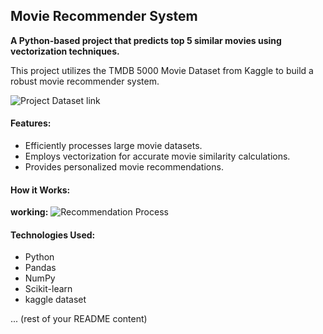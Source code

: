 ## Movie Recommender System

**A Python-based project that predicts top 5 similar movies using vectorization techniques.**

This project utilizes the TMDB 5000 Movie Dataset from Kaggle to build a robust movie recommender system.

![Project Dataset link](https://www.kaggle.com/datasets/tmdb/tmdb-movie-metadata)

#### Features:
* Efficiently processes large movie datasets.
* Employs vectorization for accurate movie similarity calculations.
* Provides personalized movie recommendations.

#### How it Works:

**working:**
![Recommendation Process](![gif](https://github.com/user-attachments/assets/c072a0e2-d20d-424f-9504-618714985ab2)
)

#### Technologies Used:
* Python
* Pandas
* NumPy
* Scikit-learn
* kaggle dataset

... (rest of your README content)
